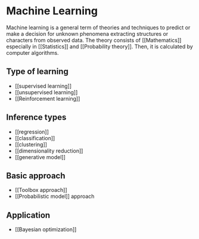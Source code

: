 # Machine Learning

Machine learning is a general term of theories and techniques to predict or make a decision for unknown phenomena extracting structures or characters from observed data.
The theory consists of [[Mathematics]] especially in [[Statistics]] and [[Probability theory]].
Then, it is calculated by computer algorithms.

## Type of learning

- [[supervised learning]]
- [[unsupervised learning]]
- [[Reinforcement learning]]

## Inference types

- [[regression]]
- [[classification]]
- [[clustering]]
- [[dimensionality reduction]]
- [[generative model]]

## Basic approach

- [[Toolbox approach]]
- [[Probabilistic model]] approach

## Application

- [[Bayesian optimization]]